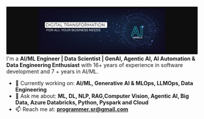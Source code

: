 ![Profile](ai.jpg)
I'm a **AI/ML Engineer | Data Scientist | GenAI, Agentic AI, AI Automation & Data Engineering Enthusiast** with 16+ years of experience in software development and 7 + years in AI/ML.

- 🔭 Currently working on: **AI/ML, Generative AI & MLOps, LLMOps, Data Engineering**
- 💬 Ask me about: **ML, DL, NLP, RAG,Computer Vision, Agentic AI, Big Data, Azure Databricks, Python, Pyspark and Cloud**
- 📫 Reach me at: **programmer.sr@gmail.com**

